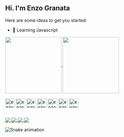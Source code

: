 ## Hi. I'm Enzo Granata

Here are some ideas to get you started:
- 🌱 Learning Javascript

<a href="https://github.com/enzogran01">
  <img height=180em align="center" src="https://github-readme-stats.vercel.app/api?username=enzogran01&theme=tokyonight&show_icons=true&include_all_commits=true&count_private=true" />
</a>
<a href="https://github.com/anuraghazra/convoychat">
  <img height=180em align="center" src="https://github-readme-stats.vercel.app/api/top-langs?username=enzogran01&layout=compact&theme=tokyonight&langs_count=8&card_width=320" />
</a>

<div style="display: inline_block"> <br>
  <img align="center" alt="enzo.html" height="30" width="30" src="https://cdn.jsdelivr.net/gh/devicons/devicon@latest/icons/html5/html5-original.svg" />
  <img align="center" alt="enzo.css" height="30" width="30" src="https://cdn.jsdelivr.net/gh/devicons/devicon@latest/icons/css3/css3-original.svg" />
  <img align="center" alt="enzo.js" height="30" width="30" src="https://cdn.jsdelivr.net/gh/devicons/devicon@latest/icons/javascript/javascript-original.svg" />
  <img align="center" alt="enzo.js" height="30" width="30" src="https://cdn.jsdelivr.net/gh/devicons/devicon@latest/icons/nodejs/nodejs-original.svg" />
  <img align="center" alt="enzo.cs" height="30" width="30" src="https://cdn.jsdelivr.net/gh/devicons/devicon@latest/icons/csharp/csharp-original.svg" />
  <img align="center" alt="enzo.npm" height="30" width="30" src="https://cdn.jsdelivr.net/gh/devicons/devicon@latest/icons/npm/npm-original-wordmark.svg" />
  <img align="center" alt="enzo.sql" height="30" width="30" src="https://cdn.jsdelivr.net/gh/devicons/devicon@latest/icons/mysql/mysql-original.svg" />
</div>

##

<div>
  <a href="https://mail.google.com/mail/?view=cm&fs=1&to=yournarrator013@gmail.com" target="_blank">
    <img align="center" src="https://img.shields.io/badge/Gmail-D14836?style=for-the-badge&logo=gmail&logoColor=white"/>
  </a>
  <a href="https://www.linkedin.com/in/enzo-granata-b73580307" target="_blank">
    <img align="center" src="https://img.shields.io/badge/LinkedIn-0077B5?style=for-the-badge&logo=linkedin&logoColor=white"/>
  </a>
  <a href="https://www.instagram.com/granata_ig" target="_blank">
    <img align="center" src="https://img.shields.io/badge/Instagram-E4405F?style=for-the-badge&logo=instagram&logoColor=white"/>
  </a>
  <a href="https://discord.com/users/896943098045792278" target="_blank">
    <img align="center" src="https://img.shields.io/badge/Discord-7289DA?style=for-the-badge&logo=discord&logoColor=white"/>
  </a>
</div>

![Snake animation](link)
